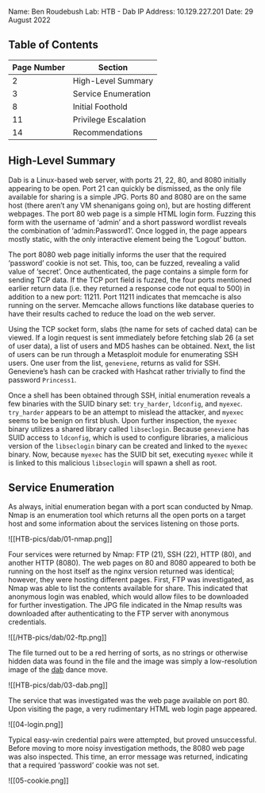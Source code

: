 Name: Ben Roudebush
Lab: HTB - Dab
IP Address: 10.129.227.201
Date: 29 August 2022

## Table of Contents

| Page Number | Section              |
| ----------- | -------------------- |
| 2           | High-Level Summary   |
| 3           | Service Enumeration  |
| 8           | Initial Foothold     |
| 11          | Privilege Escalation |
| 14          | Recommendations      |

## High-Level Summary

Dab is a Linux-based web server, with ports 21, 22, 80, and 8080 initially appearing to be open. Port 21 can quickly be dismissed, as the only file available for sharing is a simple JPG. Ports 80 and 8080 are on the same host (there aren’t any VM shenanigans going on), but are hosting different webpages. The port 80 web page is a simple HTML login form. Fuzzing this form with the username of ‘admin’ and a short password wordlist reveals the combination of ‘admin:Password1’. Once logged in, the page appears mostly static, with the only interactive element being the ‘Logout’ button. 

The port 8080 web page initially informs the user that the required ‘password’ cookie is not set. This, too, can be fuzzed, revealing a valid value of ‘secret’. Once authenticated, the page contains a simple form for sending TCP data. If the TCP port field is fuzzed, the four ports mentioned earlier return data (i.e. they returned a response code not equal to 500) in addition to a new port: 11211. Port 11211 indicates that memcache is also running on the server. Memcache allows functions like database queries to have their results cached to reduce the load on the web server.

Using the TCP socket form, slabs (the name for sets of cached data) can be viewed. If a login request is sent immediately before fetching slab 26 (a set of user data), a list of users and MD5 hashes can be obtained. Next, the list of users can be run through a Metasploit module for enumerating SSH users. One user from the list, `geneviene`, returns as valid for SSH. Geneviene’s hash can be cracked with Hashcat rather trivially to find the password `Princess1`.

Once a shell has been obtained through SSH, initial enumeration reveals a few binaries with the SUID binary set: `try_harder`, `ldconfig`, and `myexec`. `try_harder` appears to be an attempt to mislead the attacker, and `myexec` seems to be benign on first blush. Upon further inspection, the `myexec` binary utilizes a shared library called `libseclogin`. Because `geneviene` has SUID access to `ldconfig`, which is used to configure libraries, a malicious version of the `libseclogin` binary can be created and linked to the `myexec` binary. Now, because `myexec` has the SUID bit set, executing `myexec` while it is linked to this malicious `libseclogin` will spawn a shell as root.

## Service Enumeration

As always, initial enumeration began with a port scan conducted by Nmap. Nmap is an enumeration tool which returns all the open ports on a target host and some information about the services listening on those ports.

![[HTB-pics/dab/01-nmap.png]]

Four services were returned by Nmap: FTP (21), SSH (22), HTTP (80), and another HTTP (8080). The web pages on 80 and 8080 appeared to both be running on the host itself as the nginx version returned was identical; however, they were hosting different pages. First, FTP was investigated, as Nmap was able to list the contents available for share. This indicated that anonymous login was enabled, which would allow files to be downloaded for further investigation. The JPG file indicated in the Nmap results was downloaded after authenticating to the FTP server with anonymous credentials.

![[/HTB-pics/dab/02-ftp.png]]

The file turned out to be a red herring of sorts, as no strings or otherwise hidden data was found in the file and the image was simply a low-resolution image of the [dab](https://www.merriam-webster.com/dictionary/dab) dance move.

![[HTB-pics/dab/03-dab.png]]

The service that was investigated was the web page available on port 80. Upon visiting the page, a very rudimentary HTML web login page appeared.

![[04-login.png]]

Typical easy-win credential pairs were attempted, but proved unsuccessful. Before moving to more noisy investigation methods, the 8080 web page was also inspected. This time, an error message was returned, indicating that a required ‘password’ cookie was not set.

![[05-cookie.png]]

